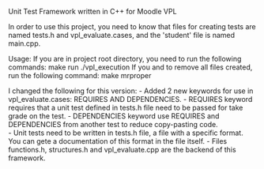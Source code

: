 Unit Test Framework written in C++ for Moodle VPL

In order to use this project, you need to know that files for creating tests are named tests.h and vpl_evaluate.cases, and the 'student' file is named main.cpp.

Usage: If you are in project root directory, you need to run the following commands:
    make run
    ./vpl_execution
       If you and to remove all files created, run the following command:
    make mrproper

I changed the following for this version:
    - Added 2 new keywords for use in vpl_evaluate.cases: REQUIRES AND DEPENDENCIES. 
        - REQUIRES keyword requires that a unit test defined in tests.h file need to be passed for take grade on the test.
        - DEPENDENCIES keyword use REQUIRES and DEPENDENCIES from another test to reduce copy-pasting code.  
    - Unit tests need to be written in tests.h file, a file with a specific format. You can gete a documentation of this format in the file itself.
    - Files functions.h, structures.h and vpl_evaluate.cpp are the backend of this framework.